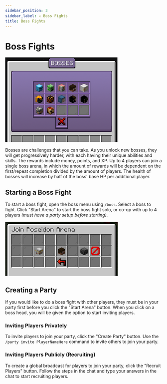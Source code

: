 ```yaml
---
sidebar_position: 3
sidebar_label: ⚔️ Boss Fights
title: Boss Fights
---
```


# Boss Fights

![Bosses](./img/bosses/bosses.png)

Bosses are challenges that you can take. As you unlock new bosses, they will get progressively harder, with each having their unique abilities and skills. The rewards include money, points, and XP. Up to 4 players can join a single boss arena, in which the amount of rewards will be dependent on the first/repeat completion divided by the amount of players. The health of bosses will increase by half of the boss' base HP per additional player.

## Starting a Boss Fight
To start a boss fight, open the boss menu using `/boss`. Select a boss to fight. Click "Start Arena" to start the boss fight solo, or co-op with up to 4 players _(must have a party setup before starting)._

![Arena Party](./img/bosses/party-invite.png)
## Creating a Party
If you would like to do a boss fight with other players, they must be in your party first before you click the "Start Arena" button. When you click on a boss head, you will be given the option to start inviting players.

### Inviting Players Privately
To invite players to join your party, click the "Create Party" button. Use the `/party invite PlayerNameHere` command to invite others to join your party.

### Inviting Players Publicly (Recruiting)
To create a global broadcast for players to join your party, click the "Recruit Players" button. Follow the steps in the chat and type your answers in the chat to start recruiting players.
